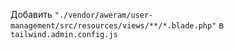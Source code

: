 Добавить `"./vendor/aweram/user-management/src/resources/views/**/*.blade.php"` в `tailwind.admin.config.js`

